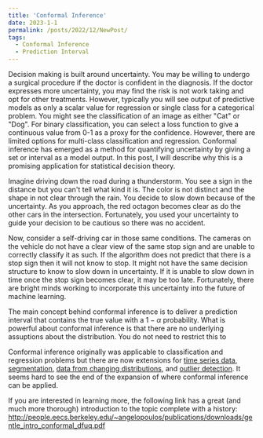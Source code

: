 ```yaml
---
title: 'Conformal Inference'
date: 2023-1-1
permalink: /posts/2022/12/NewPost/
tags:
  - Conformal Inference
  - Prediction Interval
---
```


Decision making is built around uncertainty. You may be willing to undergo a surgical procedure if the doctor is confident in the diagnosis. If the doctor expresses more uncertainty, you may find the risk is not work taking and opt for other treatments. However, typically you will see output of predictive models as only a scalar value for regression or single class for a categorical problem. You might see the classification of an image as either "Cat" or "Dog". For binary classification, you can select a loss function to give a continuous value from 0-1 as a proxy for the confidence. However, there are limited options for multi-class classification and regression. Conformal inference has emerged as a method for quantifying uncertainty by giving a set or interval as a model output. In this post, I will describe why this is a promising application for statistical decision theory.

Imagine driving down the road during a thunderstorm. You see a sign in the distance but you can't tell what kind it is. The color is not distinct and the shape in not clear through the rain. You decide to slow down because of the uncertainty. As you approach, the red octagon becomes clear as do the other cars in the intersection. Fortunately, you used your uncertainty to guide your decision to be cautious so there was no accident.

Now, consider a self-driving car in those same conditions. The cameras on the vehicle do not have a clear view of the same stop sign and are unable to correctly classify it as such. If the algorithm does not predict that there is a stop sign then it will not know to stop. It might not have the same decision structure to know to slow down in uncertainty. If it is unable to slow down in time once the stop sign becomes clear, it may be too late. Fortunately, there are bright minds working to incorporate this uncertainty into the future of machine learning.

The main concept behind conformal inference is to deliver a prediction interval that contains the true value with a $1-\alpha$ probability. What is powerful about conformal inference is that there are no underlying assuptions about the distribution. You do not need to restrict this to 

Conformal inference originally was applicable to classification and regression problems but there are now extensions for <a href="http://proceedings.mlr.press/v139/xu21h.html?ref=https://codemonkey.link">time series data</a>, <a href="https://arxiv.org/pdf/2208.02814.pdf">segmentation</a>, <a href="https://arxiv.org/pdf/2208.02814.pdf"> data from changing distributions</a>, and <a href="https://arxiv.org/pdf/2104.08279.pdf">outlier detection</a>. It seems hard to see the end of the expansion of where conformal inference can be applied.

If you are interested in learning more, the following link has a great (and much more thorough) introduction to the topic complete with a history:
http://people.eecs.berkeley.edu/~angelopoulos/publications/downloads/gentle_intro_conformal_dfuq.pdf
